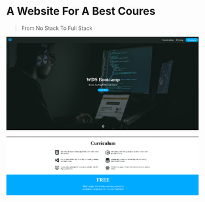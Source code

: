 # A Website For A Best Coures

> From No Stack To Full Stack

![Alt text](image.png)

![Alt text](image-1.png)